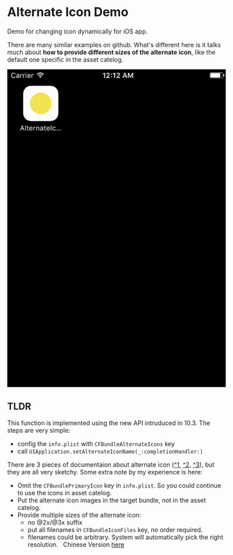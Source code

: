 # Alternate Icon Demo

Demo for changing icon dynamically for iOS app.

There are many similar examples on github. What's different here is it talks much about **how to provide different sizes of the alternate icon**, like the default one specific in the asset catelog.

![](./animation.gif)
## TLDR

This function is implemented using the new API intruduced in 10.3. The steps are very simple:

 - config the `info.plist` with `CFBundleAlternateIcons` key 
 - call `UIApplication.setAlternateIconName(_:completionHandler:)`

There are 3 pieces of documentaion about alternate icon ([^1](https://developer.apple.com/documentation/uikit/uiapplication/2806818-setalternateiconname), [^2](https://developer.apple.com/library/content/documentation/General/Reference/InfoPlistKeyReference/Introduction/Introduction.html#//apple_ref/doc/uid/TP40009247), [^3](https://developer.apple.com/ios/human-interface-guidelines/graphics/app-icon/)), but they are all very sketchy. Some extra note by my experience is here:

- Omit the `CFBundlePrimaryIcon` key in `info.plist`. So you could continue to use the icons in asset catelog.
- Put the alternate icon images in the target bundle, not in the asset catelog.
- Provide multiple sizes of the alternate icon:
  - no @2x/@3x suffix
  - put all filenames in `CFBundleIconFiles` key, no order required.
  - filenames could be arbitrary. System will automatically pick the right resolution.
  
Chinese Version [here](https://zhuanlan.zhihu.com/p/27469113)
